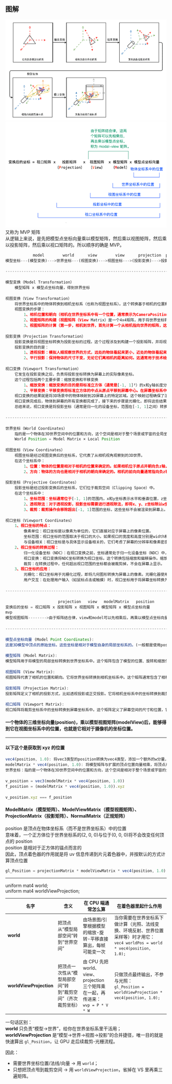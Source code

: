 ## 图解

![image](./img/coordinateSystem.png)
![image](./img/formula.png)
又称为 MVP 矩阵  
从逻辑上来说，是先把模型点坐标向量乘以模型矩阵，然后乘以视图矩阵，然后乘以投影矩阵，然后乘以视口矩阵的。所以顺序的确是 MVP。

```javascript
            model        world      view        view      projection  projection   viewport
模型坐标---(模型变换)--->世界坐标---(视图变换)--->视图坐标--->(投影变换)--->投影坐标---(视口变换)--->视口坐标

--------------------------------------------------------------------------------------------------------------

模型变换（Model Transformation）
    模型矩阵 x 模型点坐标向量，得到世界坐标

视图变换（View Transformation）
    将世界坐标系中的物体转换到相机坐标系（也称为视图坐标系）。这个转换基于相机的位置和朝向，确保了从相机的视角观察场景。
    视图变换的步骤：
        1、相机位置和朝向（相机在世界坐标系中有一个位置，通常表示为CameraPosition；相机有一个朝向，这通常由一个前向向量Forward，一个上向量Up和一个右向量Right定义。）
        2、视图矩阵的构建（视图矩阵（View Matrix）是一个4x4矩阵，用于将世界坐标转换为相机坐标；这个矩阵通常通过相机的位置和朝向向量计算得出。它包含了相机的平移和旋转信息。）
        3、视图矩阵的计算（第一步，相机到世界，首先计算一个从相机指向世界的矩阵，这涉及到相机的逆旋转和平移。第二步，构建矩阵，使用相机的位置和朝向向量构建视图矩阵。）

投影变换（Projection Transformation）
    投影变换是将视图坐标转换为投影坐标的过程。这个过程涉及到构建一个投影矩阵，并将视图坐标中的每个顶点乘以这个矩阵。
    投影变换的目的是：
        1、透视投影：模拟人眼观察世界的方式，远处的物体看起来更小，近处的物体看起来更大。这通过透视除法实现，其中x、y、z坐标被除以w坐标（透视除法）。
        2、平行投影：保持物体的尺寸不变，无论它们离相机的距离如何。这通常用于技术绘图或一些特定的视觉效果。

视口变换（Viewport Transformation）
    它发生在投影变换之后，负责将投影坐标转换为屏幕上的实际像素坐标。
    这个过程包括两个主要步骤：缩放变换和平移变换
        1、缩放变换：缩放变换的目的是将标准立方体（通常是[-1, 1]³）的x和y轴长度分别缩放到屏幕的宽度和高度。由于-1到1的距离是2，所以缩放长度分别为屏幕宽度的一半和高度的一半。
        2、平移变换：平移变换将标准立方体的中点从原点平移到屏幕中心。在屏幕坐标系中，屏幕的中心通常是(width/2, height/2)，其中width和height是屏幕的宽度和高度。
    视口变换的结果就是将3D场景中的物体映射到2D屏幕上的特定区域。这个映射过程确保了渲染的图像能够正确地显示在屏幕上，并且与显示设备的像素对应起来。
    视口变换完成后，物体到屏幕的所有变换都完成了，接下来的步骤是光栅化，即将这些结果信息变成屏幕上的像素。光栅化是将几何图形转换为像素的过程，这是渲染管线中的下一步。
    总结来说，视口变换是将投影坐标（通常是归一化的设备坐标，范围在[-1, 1]之间）转换为屏幕上的实际像素坐标的过程，它定义了屏幕上的显示区域，并确定了顶点屏幕坐标的变换方式。

--------------------------------------------------------------------------------------------------------------

世界坐标（World Coordinates）
    指的是一个物体在3D世界空间中的位置和方向，这个空间是相对于整个场景或宇宙的全局坐标系
    World Position = Model Matrix × Local Position

视图坐标（View Coordinates）
    视图坐标是经过视图变换后的坐标系，它代表了从相机视角观察到的3D世界。
    在这个坐标系中：
        1、位置：物体的位置是相对于相机的位置来确定的。如果相机位于原点并朝向负z轴，那么正z轴方向的物体会远离相机，而负z轴方向的物体会靠近相机。
        2、方向：物体的方向也是相对于相机的朝向来确定的。相机的前向向量通常指向负z轴，上向量指向y轴的正方向。

投影坐标（Projective Coordinates）
    投影坐标是经过投影变换后的坐标系，它们位于裁剪空间（Clipping Space）中。
    在这个坐标系中：
        1、坐标范围：坐标通常位于[-1, 1]的范围内，x和y坐标表示水平和垂直位置，z坐标表示深度（从相机到物体的距离）。
        2、透视除法：对于透视投影，投影坐标需要进行透视除法，即将x、y、z坐标除以w坐标，以将坐标归一化到[-1, 1]的范围内。
        3、裁剪：裁剪操作会移除超出[-1, 1]范围的坐标，这些坐标不会被渲染到屏幕上。

视口坐标（Viewport Coordinates）
    1、视口坐标的特点：
        像素单位：视口坐标是以像素为单位的，它们直接对应于屏幕上的像素位置。
        坐标范围：视口坐标的范围取决于视口的大小。如果视口的宽度和高度分别是width和height，那么视口坐标的x范围是从0到width-1，y范围是从0到height-1。
        与设备相关：视口坐标是与具体显示设备相关的，它们考虑了屏幕的分辨率和像素密度。
    2、视口坐标的转换过程：
        归一化设备坐标（NDC）：在视口变换之前，坐标通常处于归一化设备坐标（NDC）中，其范围是[-1, 1]。
        视口变换：视口变换将NDC坐标转换为视口坐标。这个转换包括缩放和偏移操作。缩放：将NDC坐标从[-1, 1]映射到视口的宽度和高度。偏移：将坐标平移，使得视口的左下角成为原点。
        裁剪：在转换过程中，任何超出视口范围的坐标都会被裁剪掉，不会在屏幕上显示。
    3、视口坐标的应用：
        光栅化：视口坐标用于光栅化过程，即将几何图形转换为屏幕上的像素。光栅化器使用视口坐标来确定哪些像素需要被填充颜色。
        用户交互：在处理用户输入（如鼠标点击或触摸）时，视口坐标用于将屏幕坐标转换为世界坐标或视图坐标，以便确定用户交互的具体位置。

--------------------------------------------------------------------------------------------------------------

                       projection   view   modelMatrix   position
变换后的坐标 = 视口矩阵 x 投影矩阵 x 视图矩阵 x 模型矩阵 x 模型点坐标向量
mvp
模型视图矩阵-------->由于矩阵结合律，view和model可以先相乘后，再乘以模型点坐标向量，称为model-view矩阵

--------------------------------------------------------------------------------------------------------------

模型点坐标向量 (Model Point Coordinates):
这是3D模型中顶点的原始坐标。这些坐标是相对于模型自身的局部坐标系的。(一般都是使用position.xyz)

模型矩阵 (Model Matrix):
模型矩阵用于将模型的局部坐标转换到世界坐标系中。这个矩阵包含了模型的位置、旋转和缩放信息。通过乘以模型矩阵，可以将模型放置在世界空间中的任何位置。

视图矩阵 (View Matrix):
视图矩阵代表了相机的位置和朝向。它将世界坐标转换到相机坐标系中。这个矩阵通常包含了相机的位置（负值表示相机看向的方向）和相机的朝向（旋转）。

投影矩阵 (Projection Matrix):
投影矩阵定义了相机的投影方式，比如透视投影或正交投影。它将相机坐标系中的坐标转换到裁剪坐标系中。裁剪坐标系是一个标准化的坐标系，其中x、y、z坐标的范围通常是-1到1。

视口矩阵 (Viewport Matrix):
视口矩阵将裁剪坐标系中的坐标转换到屏幕坐标系中。这个矩阵定义了屏幕空间的尺寸和位置，它将裁剪坐标映射到窗口或视口的像素坐标上。
```

#### 一个物体的三维坐标向量(position)，乘以模型视图矩阵(modelView)后，能够得到它在视图坐标系中的位置，也就是它相对于摄像机的坐标位置。

---

#### 以下这个是获取到 xyz 的位置

```javascript
vec4(position, 1.0): 将vec3类型的position转换为vec4类型，添加一个额外的w分量，设置为1.0。这是为了与4x4模型矩阵兼容
modelMatrix * vec4(position, 1.0): 将模型矩阵与扩展的顶点位置向量相乘，将顶点从局部坐标转换到世界坐标
世界坐标：指的是一个物体在3D世界空间中的位置和方向，这个空间是相对于整个场景或宇宙的全局坐标系

v_position = vec3(modelMatrix * vec4(position, 1.0))
f_position = (modelMatrix * vec4(position, 1.0)).xyz

v_position.xyz === f_position
```

#### ModelMatrix（模型矩阵）、ModelViewMatrix（模型视图矩阵）、ProjectionMatrix（投影矩阵）、NormalMatrix（正规矩阵）

position 是顶点在物体坐标系（而不是世界坐标系）中的位置  
意味着，一个正方体位于世界坐标系的(2, 0, 0)与位于(0, 0, 0)将不会改变任何顶点的 position  
position 是相对于正方体的锚点而言的  
因此，顶点着色器的作用就是将 uv 信息传递到片元着色器中，并按默认的方式计算顶点位置

```javascript
gl_Position = projectionMatrix * modelViewMatrix * vec4(position, 1.0)
```

---

uniform mat4 world;  
uniform mat4 worldViewProjection;

| 名字 | 含义 | 在 CPU 端通常怎么算 | 在着色器里起什么作用 |
|---|---|---|---|
| **world** | 把顶点从“模型局部空间”转到“世界空间” | 由场景图/引擎根据模型的缩放-旋转-平移直接算出，每帧可能变一次 | 当你需要在世界坐标系下做计算（光照、法线变换、环境反射、世界位置采样等）时才用它：<br>`vec4 worldPos = world * vec4(position, 1.0);` |
| **worldViewProjection** | 把顶点一次性从“模型局部空间”转到“裁剪空间”（齐次裁剪坐标） | 由 CPU 先把 world、view、projection 三个矩阵乘在一起，再传进来：<br>`wvp = P * V * W` | 只做顶点最终输出，不参与光照：<br>`gl_Position = worldViewProjection * vec4(position, 1.0);` |

一句话区别：  
**world** 只负责“模型→世界”，给你在世界坐标系里干活用；  
**worldViewProjection** 是“模型→世界→视图→投影”的合并捷径，唯一目的就是快速算出 `gl_Position`，让 GPU 走后续裁剪-光栅流程。

因此：
- 需要世界坐标位置/法线/向量 → 用 `world`；
- 只想把顶点甩到裁剪空间 → 用 `worldViewProjection`，省掉在 VS 里再乘三遍矩阵。
